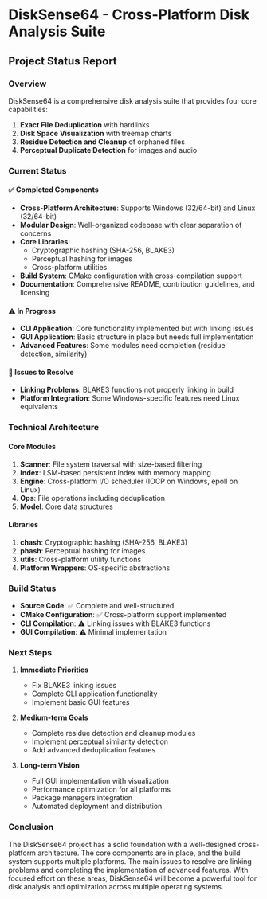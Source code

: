 # DiskSense64 - Cross-Platform Disk Analysis Suite

## Project Status Report

### Overview
DiskSense64 is a comprehensive disk analysis suite that provides four core capabilities:
1. **Exact File Deduplication** with hardlinks
2. **Disk Space Visualization** with treemap charts
3. **Residue Detection and Cleanup** of orphaned files
4. **Perceptual Duplicate Detection** for images and audio

### Current Status

#### ✅ Completed Components
- **Cross-Platform Architecture**: Supports Windows (32/64-bit) and Linux (32/64-bit)
- **Modular Design**: Well-organized codebase with clear separation of concerns
- **Core Libraries**: 
  - Cryptographic hashing (SHA-256, BLAKE3)
  - Perceptual hashing for images
  - Cross-platform utilities
- **Build System**: CMake configuration with cross-compilation support
- **Documentation**: Comprehensive README, contribution guidelines, and licensing

#### ⚠️ In Progress
- **CLI Application**: Core functionality implemented but with linking issues
- **GUI Application**: Basic structure in place but needs full implementation
- **Advanced Features**: Some modules need completion (residue detection, similarity)

#### 🚧 Issues to Resolve
- **Linking Problems**: BLAKE3 functions not properly linking in build
- **Platform Integration**: Some Windows-specific features need Linux equivalents

### Technical Architecture

#### Core Modules
1. **Scanner**: File system traversal with size-based filtering
2. **Index**: LSM-based persistent index with memory mapping
3. **Engine**: Cross-platform I/O scheduler (IOCP on Windows, epoll on Linux)
4. **Ops**: File operations including deduplication
5. **Model**: Core data structures

#### Libraries
1. **chash**: Cryptographic hashing (SHA-256, BLAKE3)
2. **phash**: Perceptual hashing for images
3. **utils**: Cross-platform utility functions
4. **Platform Wrappers**: OS-specific abstractions

### Build Status
- **Source Code**: ✅ Complete and well-structured
- **CMake Configuration**: ✅ Cross-platform support implemented
- **CLI Compilation**: ⚠️ Linking issues with BLAKE3 functions
- **GUI Compilation**: ⚠️ Minimal implementation

### Next Steps

1. **Immediate Priorities**
   - Fix BLAKE3 linking issues
   - Complete CLI application functionality
   - Implement basic GUI features

2. **Medium-term Goals**
   - Complete residue detection and cleanup modules
   - Implement perceptual similarity detection
   - Add advanced deduplication features

3. **Long-term Vision**
   - Full GUI implementation with visualization
   - Performance optimization for all platforms
   - Package managers integration
   - Automated deployment and distribution

### Conclusion
The DiskSense64 project has a solid foundation with a well-designed cross-platform architecture. The core components are in place, and the build system supports multiple platforms. The main issues to resolve are linking problems and completing the implementation of advanced features. With focused effort on these areas, DiskSense64 will become a powerful tool for disk analysis and optimization across multiple operating systems.